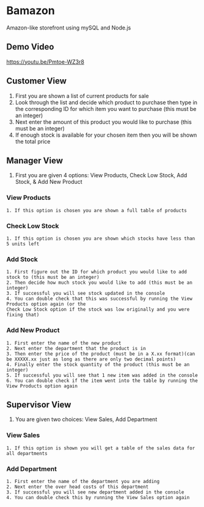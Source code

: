 # Bamazon

Amazon-like storefront using mySQL and Node.js

## Demo Video

https://youtu.be/Pmtoe-WZ3r8

## Customer View
1. First you are shown a list of current products for sale
2. Look through the list and decide which product to purchase then 
type in the corresponding ID for which item you want to purchase (this must be an integer)
3. Next enter the amount of this product you would like to purchase (this must be an integer)
4. If enough stock is available for your chosen item then you will be shown the total price

## Manager  View
1. First you are given 4 options: View Products, Check Low Stock, Add Stock, & Add New Product

### View Products
    1. If this option is chosen you are shown a full table of products

### Check Low Stock
    1. If this option is chosen you are shown which stocks have less than 5 units left

### Add Stock
    1. First figure out the ID for which product you would like to add stock to (this must be an integer)
    2. Then decide how much stock you would like to add (this must be an integer)
    3. If successful you will see stock updated in the console
    4. You can double check that this was successful by running the View Products option again (or the
    Check Low Stock option if the stock was low originally and you were fixing that)

### Add New Product
    1. First enter the name of the new product
    2. Next enter the department that the product is in
    3. Then enter the price of the product (must be in a X.xx format)(can be XXXXX.xx just as long as there are only two decimal points)
    4. Finally enter the stock quantity of the product (this must be an integer)
    5. If successful you will see that 1 new item was added in the console
    6. You can double check if the item went into the table by running the View Products option again

## Supervisor View
1. You are given two choices: View Sales, Add Department

### View Sales
    1. If this option is shown you will get a table of the sales data for all departments

### Add Department
    1. First enter the name of the department you are adding
    2. Next enter the over head costs of this department
    3. If successful you will see new department added in the console
    4. You can double check this by running the View Sales option again

